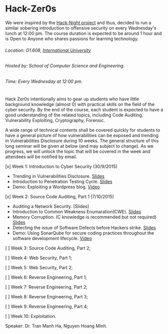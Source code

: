 # Hack-Zer0s

We were inspired by the [Hack-Night project](https://github.com/isislab/Hack-Night) and thus, decided to run a similar sobering introduction to offensive security on every Wednesday's lunch at 12:00 pm. The course duration is expected to be around 1 hour and is Open to Anyone who shares passions for learning technology.
###### Location: O1.608, [International University](https://www.google.com/maps/dir/''/hcmiu/data=!4m5!4m4!1m0!1m2!1m1!1s0x3174d8a415a9d221:0x550c2b41569376f9?sa=X&ved=0CJEBEPUXMAxqFQoTCIrt_vSjoMgCFcYejgod-ykOwQ)

###### Hosted by: School of Computer Science and Engineering.

######  Time: Every Wednesday at 12:00 pm.
#

Hack Zer0s intentionally aims to gear up students who have little background knowledge (almost 0) with practical skills on the field of the cyber security. By the end of the course, each student is expected to have a good understanding of the related topics, including Code Auditing, Vulnerability Exploiting, Cryptography, Forensic.

A wide range of technical contents shall be covered quickly for students to have a general picture of how vulnerabilities can be exposed and trending in Vulnerabilities Disclosure during 10 weeks. The general structure of this long seminar will be given at below (and may subject to change). As we progress, we will unlock the topic that will be covered in the week and attendees will be notified by email.

[x]  Week 1: Introduction to Cyber Security (30/9/2015)

* Trending in Vulnerabilities Disclosure. [Slides](http://slides.com/lala/deck/live#/)
* Introduction to Penetration Testing Cycle. [Slides](http://slides.com/lala/deck/live#/)
* Demo: Exploiting a Wordpress blog. [Video](https://www.youtube.com/watch?v=4FoBX1m8VFA&feature=youtu.be)

[x] Week 2: Source Code Auditing, Part 1 (7/10/2015)
* Auditing a Network Security. [Slides]
* Introduction to Common Weakness Enumaration(CWE). [Slides](Week2-SrcCodeAuditing/presentation/index.html)
* Memory Corruption. (C knowledge is recommended but not required) [Slides](Week2-SrcCodeAuditing/presentation/index.html)
* Detecting the issue of Software Defects before Hackers strike.  [Slides](Week2-SrcCodeAuditing/presentation/index.html)
* Demo: Using SonarQube for secure coding practices throughout the software development lifecycle. [Video](https://www.youtube.com/watch?v=2WJ1BmncUpw)

[ ] Week 3: Source Code Auditing, Part 2;

[ ] Week 4: Web Security, Part 1;

[ ] Week 5: Web Security, Part 2;

[ ] Week 6: Reverse Engineering, Part 1;

[ ] Week 7: Reverse Engineering, Part 2;

[ ] Week 8: Reverse Engineering, Part 3;

[ ] Week 9: Reverse Engineering, Part 4;

[ ] Week 10: Exploitation.

Speaker: Dr. Tran Manh Ha, Nguyen Hoang Minh.
